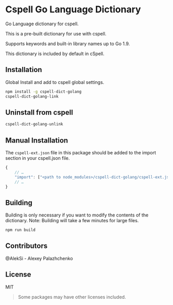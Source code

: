# Cspell Go Language Dictionary

Go Language dictionary for cspell.

This is a pre-built dictionary for use with cspell.

Supports keywords and built-in library names up to Go 1.9.

This dictionary is included by default in cSpell.

## Installation

Global Install and add to cspell global settings.

```sh
npm install -g cspell-dict-golang
cspell-dict-golang-link
```

## Uninstall from cspell

```sh
cspell-dict-golang-unlink
```

## Manual Installation

The `cspell-ext.json` file in this package should be added to the import section in your cspell.json file.

```javascript
{
    // …
    "import": ["<path to node_modules>/cspell-dict-golang/cspell-ext.json"],
    // …
}
```

## Building

Building is only necessary if you want to modify the contents of the dictionary.  Note: Building will take a few minutes for large files.

```sh
npm run build
```

## Contributors
@AlekSi - Alexey Palazhchenko

## License

MIT
> Some packages may have other licenses included.
